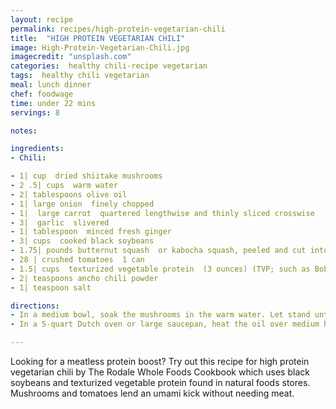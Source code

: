 ```yaml
---
layout: recipe
permalink: recipes/high-protein-vegetarian-chili
title:  "HIGH PROTEIN VEGETARIAN CHILI"
image: High-Protein-Vegetarian-Chili.jpg
imagecredit: "unsplash.com"
categories:  healthy chili-recipe vegetarian
tags:  healthy chili vegetarian
meal: lunch dinner
chef: foodwage
time: under 22 mins
servings: 8

notes:

ingredients:
- Chili:

- 1| cup  dried shiitake mushrooms
- 2 .5| cups  warm water
- 2| tablespoons olive oil
- 1| large onion  finely chopped
- 1|  large carrot  quartered lengthwise and thinly sliced crosswise
- 3|  garlic  slivered
- 1| tablespoon  minced fresh ginger
- 3| cups  cooked black soybeans
- 1.75| pounds butternut squash  or kabocha squash, peeled and cut into 1| inch chunks (4.5| cups)
- 28 | crushed tomatoes  1 can
- 1.5| cups  texturized vegetable protein  (3 ounces) (TVP; such as Bob’s Red Mill)
- 2| teaspoons ancho chili powder
- 1| teaspoon salt

directions:
- In a medium bowl, soak the mushrooms in the warm water. Let stand until the mushrooms are rehydrated and tender, about 30 minutes. Using your fingers, scoop the mushrooms out of the liquid. Strain the liquid through a fine-mesh sieve and set aside. Disgard the stems and thinly slice the mushrooms.
- In a 5-quart Dutch oven or large saucepan, heat the oil over medium heat. Add the onion, carrot, garlic, and ginger, and cook, stirring frequently, until the onion is tender, about 12 minutes Add the mushrooms and their soaking liquid, the beans, squash, tomatoes, TVP, ancho chili powder, and salt, and bring to a boil. Reduce to a simmer, cover, and cook until the squash is tender, about 30 minutes.

---
```


Looking for a meatless protein boost? Try out this recipe for high protein vegetarian chili by The Rodale Whole Foods Cookbook which uses black soybeans and texturized vegetable protein found in natural foods stores. Mushrooms and tomatoes lend an umami kick without needing meat.